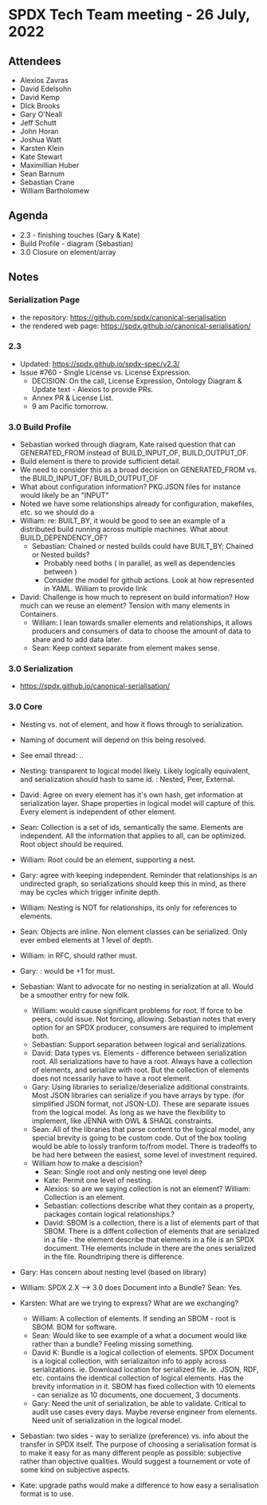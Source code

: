 # SPDX Tech Team meeting - 26 July, 2022

## Attendees
* Alexios Zavras
* David Edelsohn
* David Kemp
* DIck Brooks
* Gary O'Neall
* Jeff Schutt
* John Horan
* Joshua Watt
* Karsten Klein
* Kate Stewart
* Maximillian Huber
* Sean Barnum
* Sebastian Crane
* William Bartholomew

## Agenda
* 2.3 - finishing touches (Gary & Kate)
* Build Profile - diagram (Sebastian)
* 3.0 Closure on element/array

## Notes

### Serialization Page
- the repository: https://github.com/spdx/canonical-serialisation
- the rendered web page: https://spdx.github.io/canonical-serialisation/

### 2.3
* Updated: https://spdx.github.io/spdx-spec/v2.3/
* Issue #760 - Single License vs. License Expression.
  * DECISION:  On the call, License Expression,  Ontology Diagram & Update text - Alexios to provide PRs.
  * Annex PR & License List.
  * 9 am Pacific tomorrow.

### 3.0 Build Profile
 * Sebastian worked through diagram,  Kate raised question that can GENERATED_FROM instead of BUILD_INPUT_OF, BUILD_OUTPUT_OF.
  * Build element is there to provide sufficient detail.
  * We need to consider this as a broad decision on GENERATED_FROM vs. the BUILD_INPUT_OF/ BUILD_OUTPUT_OF
  * What about configuration information?   PKG.JSON files for instance would likely be an "INPUT"
  * Noted we have some relationships already for configuration, makefiles, etc.  so we should do a
  * William: re: BUILT_BY, it would be good to see an example of a distributed build running across multiple machines.   What about BUILD_DEPENDENCY_OF?
    * Sebastian: Chained or nested builds could have BUILT_BY;   Chained or Nested builds?
       * Probably need boths ( in parallel, as well as dependencies between )
       * Consider the model for github actions.  Look at how represented in YAML.  William to provide link
   * David: Challenge is how much to represent on build information?  How much can we reuse an element?  Tension with many elements in Containers.
     * William: I lean towards smaller elements and relationships, it allows producers and consumers of data to choose the amount of data to share and to add data later.
     * Sean:  Keep context separate from element makes sense.

### 3.0 Serialization
* https://spdx.github.io/canonical-serialisation/

### 3.0 Core
* Nesting vs. not of element, and how it flows through to serialization.
* Naming of document will depend on this being resolved.
* See email thread: ..
* Nesting:  transparent to logical model likely.  Likely logically equivalent, and serialization should hash to same id. :  Nested, Peer, External.
* David: Agree on every element has it's own hash, get information at serialization layer.  Shape properties in logical model will capture of this.   Every element is independent of other element.
* Sean: Collection is a set of ids, semantically the same.   Elements are independent.   All the information that applies to all, can be optimized.    Root object should be required.
* William:  Root could be an element, supporting a nest.
* Gary: agree with keeping independent.   Reminder that relationships is an undirected graph, so serializations should keep this in mind, as there may be cycles which trigger infinite depth.
* William: Nesting is NOT for relationships, its only for references to elements.
* Sean:  Objects are inline.   Non element classes can be serialized. Only ever embed elements at 1 level of depth.
* William:  in RFC,  should rather must.
* Gary: : would be +1 for must.
* Sebastian: Want to advocate for no nesting in serialization at all.   Would be a smoother entry for new folk.
   * William:  would cause significant problems for root.   If force to be peers, could issue.  Not forcing, allowing. Sebastian notes that every option for an SPDX producer, consumers are required to implement both.
   * Sebastian: Support separation between logical and serializations.
   * David:  Data types vs. Elements - difference between serialization root.  All serializations have to have a root.  Always have a collection of elements, and serialize with root.  But the collection of elements does not ncessarily have to have a root element.
   * Gary: Using libraries to serialize/deserialize additional constraints.  Most JSON libraries can serialize if you have arrays by type.  (for simplified JSON format, not JSON-LD).   These are separate issues from the logical model.  As long as we have the flexibility to implement,  like JENNA with OWL & SHAQL constraints.
   * Sean: All of the libraries that parse content to the logical model, any special brevity is going to be custom code.  Out of the box tooling would be able to lossly tranform to/from model.   There is tradeoffs to be had here between the easiest, some level of investment required.
   * William how to make a descision?
     * Sean: Single root and only nesting one level deep
     * Kate: Permit one level of nesting.
     * Alexios: so are we saying collection is not an element?  William:  Collection is an element.
     * Sebastian: collections describe what they contain as a property, packages contain logical relationships.?
     * David:  SBOM is a collection, there is a list of elements part of that SBOM.   There is a diffent collection of elements that are serialized in a file - the element describe that elements in a file is an SPDX document.  THe elements include in there are the ones serialized in the file.   Roundtriping there is difference.

* Gary: Has concern about nesting level (based on library)
* William:  SPDX 2.X --> 3.0 does Document into a Bundle?   Sean: Yes.
* Karsten: What are we trying to express?  What are we exchanging?
   * William:  A collection of elements. If sending an SBOM - root is SBOM.  BOM for software.
   * Sean: Would like to see example of a what a document would like rather than a bundle?   Feeling missing something.
  * David K:  Bundle is a logical collection of elements.  SPDX Document is a logical collection, with serializaiton info to apply across serializations.   ie. Download location for serialized file.   ie. JSON, RDF, etc. contains the identical collection of logical elements.   Has the brevity information in it.   SBOM has fixed collection with 10 elements - can serialize as 10 documents, one docuement, 3 documents.
  * Gary:  Need the unit of serialization, be able to validate.  Critical to audit use cases every days.  Maybe reverse engineer from elements.   Need unit of serialization in the logical model.
* Sebastian: two sides - way to serialize (preference) vs. info about the transfer in SPDX itself. The purpose of choosing a serialisation format is to make it easy for as many different people as possible: subjective rather than objective qualities. Would suggest a tournement or vote of some kind on subjective aspects.
* Kate: upgrade paths would make a difference to how easy a serialisation format is to use.
